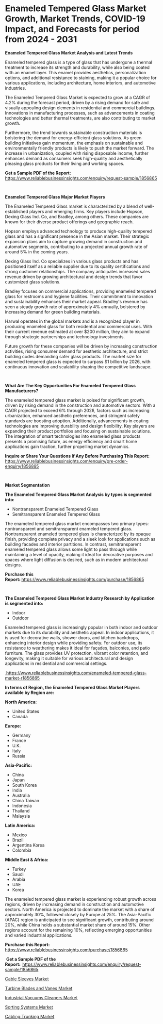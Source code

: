 <p><h1>Enameled Tempered Glass Market Growth, Market Trends, COVID-19 Impact, and Forecasts for period from 2024 - 2031</h1></p><p><strong>Enameled Tempered Glass Market Analysis and Latest Trends</strong></p>
<p><p>Enameled tempered glass is a type of glass that has undergone a thermal treatment to increase its strength and durability, while also being coated with an enamel layer. This enamel provides aesthetics, personalization options, and additional resistance to staining, making it a popular choice for various applications, including architecture, home interiors, and automotive industries. </p><p>The Enameled Tempered Glass Market is expected to grow at a CAGR of 4.2% during the forecast period, driven by a rising demand for safe and visually appealing design elements in residential and commercial buildings. Innovations in manufacturing processes, such as advancements in coating technologies and better thermal treatments, are also contributing to market growth. </p><p>Furthermore, the trend towards sustainable construction materials is bolstering the demand for energy-efficient glass solutions. As green building initiatives gain momentum, the emphasis on sustainable and environmentally friendly products is likely to push the market forward. The increase in urbanization, coupled with rising disposable income, further enhances demand as consumers seek high-quality and aesthetically pleasing glass products for their living and working spaces.</p></p>
<p><strong>Get a Sample PDF of the Report:&nbsp;</strong> <a href="https://www.reliablebusinessinsights.com/enquiry/request-sample/1856865?utm_campaign=1571&utm_medium=2&utm_source=Github&utm_content=ia&utm_term=20102024&utm_id=enameled-tempered-glass">https://www.reliablebusinessinsights.com/enquiry/request-sample/1856865</a></p>
<p>&nbsp;</p>
<p><strong>Enameled Tempered Glass Major Market Players</strong></p>
<p><p>The Enameled Tempered Glass market is characterized by a blend of well-established players and emerging firms. Key players include Hopson, Dexing Glass Ind. Co, and Bradley, among others. These companies are known for their diverse product offerings and geographic reach.</p><p>Hopson employs advanced technology to produce high-quality tempered glass and has a significant presence in the Asian market. Their strategic expansion plans aim to capture growing demand in construction and automotive segments, contributing to a projected annual growth rate of around 5% in the coming years.</p><p>Dexing Glass Ind. Co specializes in various glass products and has positioned itself as a reliable supplier due to its quality certifications and strong customer relationships. The company anticipates increased sales revenue driven by growing architectural and design trends that favor customized glass solutions.</p><p>Bradley focuses on commercial applications, providing enameled tempered glass for restrooms and hygiene facilities. Their commitment to innovation and sustainability enhances their market appeal. Bradley's revenue has seen a steady growth rate of approximately 4% annually, bolstered by increasing demand for green building materials.</p><p>Harwal operates in the global markets and is a recognized player in producing enameled glass for both residential and commercial uses. With their current revenue estimated at over $200 million, they aim to expand through strategic partnerships and technology investments.</p><p>Future growth for these companies will be driven by increasing construction activities, rising consumer demand for aesthetic architecture, and strict building codes demanding safer glass products. The market size for enameled tempered glass is expected to surpass $1 billion by 2026, with continuous innovation and scalability shaping the competitive landscape.</p></p>
<p>&nbsp;</p>
<p><strong>What Are The Key Opportunities For Enameled Tempered Glass Manufacturers?</strong></p>
<p><p>The enameled tempered glass market is poised for significant growth, driven by rising demand in the construction and automotive sectors. With a CAGR projected to exceed 6% through 2028, factors such as increasing urbanization, enhanced aesthetic preferences, and stringent safety standards are boosting adoption. Additionally, advancements in coating technologies are improving durability and design flexibility. Key players are expanding their product portfolios and focusing on sustainable solutions. The integration of smart technologies into enameled glass products presents a promising future, as energy efficiency and smart home applications gain traction, further propelling market dynamics.</p></p>
<p><strong>Inquire or Share Your Questions If Any Before Purchasing This Report:</strong> <a href="https://www.reliablebusinessinsights.com/enquiry/pre-order-enquiry/1856865?utm_campaign=1571&utm_medium=2&utm_source=Github&utm_content=ia&utm_term=20102024&utm_id=enameled-tempered-glass">https://www.reliablebusinessinsights.com/enquiry/pre-order-enquiry/1856865</a></p>
<p>&nbsp;</p>
<p><strong>Market Segmentation</strong></p>
<p><strong>The Enameled Tempered Glass Market Analysis by types is segmented into:</strong></p>
<p><ul><li>Nontransparent Enameled Tempered Glass</li><li>Semitransparent Enameled Tempered Glass</li></ul></p>
<p><p>The enameled tempered glass market encompasses two primary types: nontransparent and semitransparent enameled tempered glass. Nontransparent enameled tempered glass is characterized by its opaque finish, providing complete privacy and a sleek look for applications such as building facades and interior partitions. In contrast, semitransparent enameled tempered glass allows some light to pass through while maintaining a level of opacity, making it ideal for decorative purposes and spaces where light diffusion is desired, such as in modern architectural designs.</p></p>
<p><strong>Purchase this Report:&nbsp;</strong><a href="https://www.reliablebusinessinsights.com/purchase/1856865?utm_campaign=1571&utm_medium=2&utm_source=Github&utm_content=ia&utm_term=20102024&utm_id=enameled-tempered-glass">https://www.reliablebusinessinsights.com/purchase/1856865</a></p>
<p>&nbsp;</p>
<p><strong>The Enameled Tempered Glass Market Industry Research by Application is segmented into:</strong></p>
<p><ul><li>Indoor</li><li>Outdoor</li></ul></p>
<p><p>Enameled tempered glass is increasingly popular in both indoor and outdoor markets due to its durability and aesthetic appeal. In indoor applications, it is used for decorative walls, shower doors, and kitchen backdrops, enhancing interior design while providing safety. For outdoor use, its resistance to weathering makes it ideal for façades, balconies, and patio furniture. The glass provides UV protection, vibrant color retention, and longevity, making it suitable for various architectural and design applications in residential and commercial settings.</p></p>
<p><a href="https://www.reliablebusinessinsights.com/enameled-tempered-glass-market-r1856865?utm_campaign=1571&utm_medium=2&utm_source=Github&utm_content=ia&utm_term=20102024&utm_id=enameled-tempered-glass">&nbsp;https://www.reliablebusinessinsights.com/enameled-tempered-glass-market-r1856865</a></p>
<p><strong>In terms of Region, the Enameled Tempered Glass Market Players available by Region are:</strong></p>
<p>
    <p> <strong> North America: </strong>
        <ul>
            <li>United States</li>
            <li>Canada</li>
        </ul>
        </p> 
    <p> <strong> Europe: </strong>
        <ul>
            <li>Germany</li>
            <li>France</li>
            <li>U.K.</li>
            <li>Italy</li>
            <li>Russia</li>
        </ul>
        </p> 
    <p> <strong> Asia-Pacific: </strong>
        <ul>
            <li>China</li>
            <li>Japan</li>
            <li>South Korea</li>
            <li>India</li>
            <li>Australia</li>
            <li>China Taiwan</li>
            <li>Indonesia</li>
            <li>Thailand</li>
            <li>Malaysia</li>
        </ul>
        </p> 
    <p> <strong> Latin America: </strong>
        <ul>
            <li>Mexico</li>
            <li>Brazil</li>
            <li>Argentina Korea</li>
            <li>Colombia</li>
        </ul>
        </p> 
    <p> <strong> Middle East & Africa: </strong>
        <ul>
            <li>Turkey</li>
            <li>Saudi</li>
            <li>Arabia</li>
            <li>UAE</li>
            <li>Korea</li>
        </ul>
    </p>
    </p>
<p><p>The enameled tempered glass market is experiencing robust growth across regions, driven by increasing demand in construction and automotive sectors. North America is projected to dominate the market with a share of approximately 30%, followed closely by Europe at 25%. The Asia-Pacific (APAC) region is anticipated to see significant growth, contributing around 20%, while China holds a substantial market share of around 15%. Other regions account for the remaining 10%, reflecting emerging opportunities and varied industrial applications.</p></p>
<p><strong>Purchase this Report: </strong><a href="https://www.reliablebusinessinsights.com/purchase/1856865?utm_campaign=1571&utm_medium=2&utm_source=Github&utm_content=ia&utm_term=20102024&utm_id=enameled-tempered-glass">https://www.reliablebusinessinsights.com/purchase/1856865</a></p>
<p>&nbsp;<strong>Get a Sample PDF of the Report:&nbsp;&nbsp;</strong><a href="https://www.reliablebusinessinsights.com/enquiry/request-sample/1856865?utm_campaign=1571&utm_medium=2&utm_source=Github&utm_content=ia&utm_term=20102024&utm_id=enameled-tempered-glass">https://www.reliablebusinessinsights.com/enquiry/request-sample/1856865</a></p>
<p><strong></strong></p>
<p><p><a href="https://www.linkedin.com/pulse/market-forecasting-change-global-cable-sleeves-dynamics-future-dz8ue?utm_campaign=1571&utm_medium=2&utm_source=Github&utm_content=ia&utm_term=20102024&utm_id=enameled-tempered-glass">Cable Sleeves Market</a></p><p><a href="https://www.linkedin.com/pulse/turbine-blades-vanes-market-ecosystem-competitive-landscape-owebf?utm_campaign=1571&utm_medium=2&utm_source=Github&utm_content=ia&utm_term=20102024&utm_id=enameled-tempered-glass">Turbine Blades and Vanes Market</a></p><p><a href="https://www.linkedin.com/pulse/pulse-industrial-vacuums-cleaners-rhythms-change-market-y5bnf?utm_campaign=1571&utm_medium=2&utm_source=Github&utm_content=ia&utm_term=20102024&utm_id=enameled-tempered-glass">Industrial Vacuums Cleaners Market</a></p><p><a href="https://www.linkedin.com/pulse/sorting-systems-market-research-report-exploring-size-revenue-yqcqf?utm_campaign=1571&utm_medium=2&utm_source=Github&utm_content=ia&utm_term=20102024&utm_id=enameled-tempered-glass">Sorting Systems Market</a></p><p><a href="https://www.linkedin.com/pulse/cabling-trunking-market-evolution-global-trends-regional-vy1je?utm_campaign=1571&utm_medium=2&utm_source=Github&utm_content=ia&utm_term=20102024&utm_id=enameled-tempered-glass">Cabling Trunking Market</a></p></p>